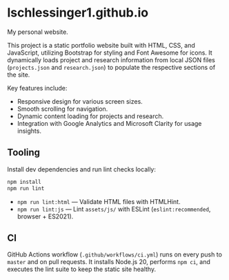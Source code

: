 lschlessinger1.github.io
========================
My personal website.

This project is a static portfolio website built with HTML, CSS, and JavaScript, utilizing Bootstrap for styling and
Font Awesome for icons. It dynamically loads project and research information from local JSON files (`projects.json`
and `research.json`) to populate the respective sections of the site.

Key features include:

- Responsive design for various screen sizes.
- Smooth scrolling for navigation.
- Dynamic content loading for projects and research.
- Integration with Google Analytics and Microsoft Clarity for usage insights.

## Tooling

Install dev dependencies and run lint checks locally:

```bash
npm install
npm run lint
```

- `npm run lint:html` — Validate HTML files with HTMLHint.
- `npm run lint:js` — Lint `assets/js/` with ESLint (`eslint:recommended`, browser + ES2021).

## CI

GitHub Actions workflow (`.github/workflows/ci.yml`) runs on every push to `master` and on pull requests. It installs
Node.js 20, performs `npm ci`, and executes the lint suite to keep the static site healthy.